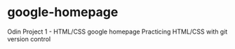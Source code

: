 google-homepage
===============

Odin Project 1 - HTML/CSS google homepage
Practicing HTML/CSS with git version control